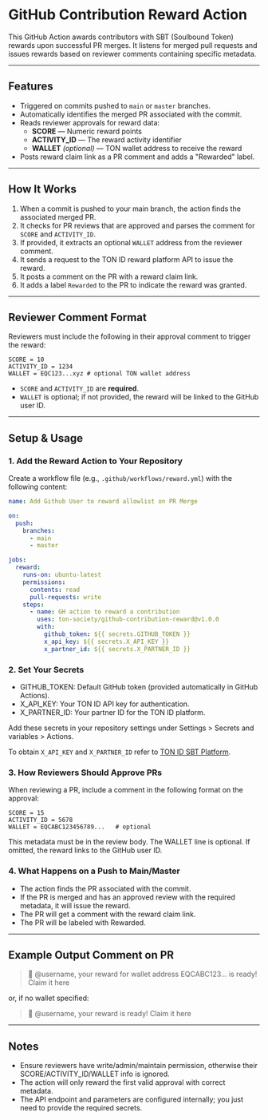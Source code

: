# GitHub Contribution Reward Action 

This GitHub Action awards contributors with SBT (Soulbound Token) rewards upon successful PR merges. It listens for merged pull requests and issues rewards based on reviewer comments containing specific metadata.

---

## Features

- Triggered on commits pushed to `main` or `master` branches.
- Automatically identifies the merged PR associated with the commit.
- Reads reviewer approvals for reward data:  
  - **SCORE** — Numeric reward points  
  - **ACTIVITY_ID** — The reward activity identifier  
  - **WALLET** *(optional)* — TON wallet address to receive the reward  
- Posts reward claim link as a PR comment and adds a "Rewarded" label.

---

## How It Works

1. When a commit is pushed to your main branch, the action finds the associated merged PR.
2. It checks for PR reviews that are approved and parses the comment for `SCORE` and `ACTIVITY_ID`.
3. If provided, it extracts an optional `WALLET` address from the reviewer comment.
4. It sends a request to the TON ID reward platform API to issue the reward.
5. It posts a comment on the PR with a reward claim link.
6. It adds a label `Rewarded` to the PR to indicate the reward was granted.

---

## Reviewer Comment Format

Reviewers must include the following in their approval comment to trigger the reward:
```
SCORE = 10
ACTIVITY_ID = 1234
WALLET = EQC123...xyz # optional TON wallet address
```

- `SCORE` and `ACTIVITY_ID` are **required**.
- `WALLET` is optional; if not provided, the reward will be linked to the GitHub user ID.

---

## Setup & Usage

### 1. Add the Reward Action to Your Repository

Create a workflow file (e.g., `.github/workflows/reward.yml`) with the following content:

```yaml
name: Add Github User to reward allowlist on PR Merge

on:
  push:
    branches:
      - main
      - master

jobs:
  reward:
    runs-on: ubuntu-latest
    permissions:
      contents: read
      pull-requests: write
    steps:
      - name: GH action to reward a contribution
        uses: ton-society/github-contribution-reward@v1.0.0
        with:
          github_token: ${{ secrets.GITHUB_TOKEN }}
          x_api_key: ${{ secrets.X_API_KEY }}
          x_partner_id: ${{ secrets.X_PARTNER_ID }}
```

### 2. Set Your Secrets

- GITHUB_TOKEN: Default GitHub token (provided automatically in GitHub Actions).
- X_API_KEY: Your TON ID API key for authentication.
- X_PARTNER_ID: Your partner ID for the TON ID platform.

Add these secrets in your repository settings under Settings > Secrets and variables > Actions.

To obtain `X_API_KEY` and `X_PARTNER_ID` refer to [TON ID SBT Platform](https://github.com/ton-society/sbt-platform).

### 3. How Reviewers Should Approve PRs

When reviewing a PR, include a comment in the following format on the approval:

```
SCORE = 15
ACTIVITY_ID = 5678
WALLET = EQCABC123456789...   # optional
```

This metadata must be in the review body. The WALLET line is optional. If omitted, the reward links to the GitHub user ID.

### 4. What Happens on a Push to Main/Master

- The action finds the PR associated with the commit.
- If the PR is merged and has an approved review with the required metadata, it will issue the reward.
- The PR will get a comment with the reward claim link.
- The PR will be labeled with Rewarded.

---

## Example Output Comment on PR

> 🎉 @username, your reward for wallet address EQCABC123... is ready! Claim it here

or, if no wallet specified:

> 🎉 @username, your reward is ready! Claim it here

---

## Notes
- Ensure reviewers have write/admin/maintain permission, otherwise their SCORE/ACTIVITY_ID/WALLET info is ignored.
- The action will only reward the first valid approval with correct metadata.
- The API endpoint and parameters are configured internally; you just need to provide the required secrets.
